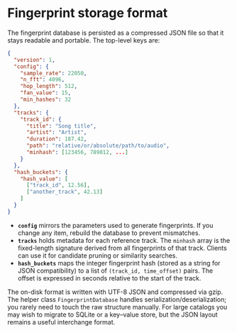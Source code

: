 # Fingerprint storage format

The fingerprint database is persisted as a compressed JSON file so that it stays readable and portable. The top-level keys are:

```json
{
  "version": 1,
  "config": {
    "sample_rate": 22050,
    "n_fft": 4096,
    "hop_length": 512,
    "fan_value": 15,
    "min_hashes": 32
  },
  "tracks": {
    "track_id": {
      "title": "Song title",
      "artist": "Artist",
      "duration": 187.42,
      "path": "relative/or/absolute/path/to/audio",
      "minhash": [123456, 789012, ...]
    }
  },
  "hash_buckets": {
    "hash_value": [
      ["track_id", 12.56],
      ["another_track", 42.13]
    ]
  }
}
```

- **`config`** mirrors the parameters used to generate fingerprints. If you change any item, rebuild the database to prevent mismatches.
- **`tracks`** holds metadata for each reference track. The `minhash` array is the fixed-length signature derived from all fingerprints of that track. Clients can use it for candidate pruning or similarity searches.
- **`hash_buckets`** maps the integer fingerprint hash (stored as a string for JSON compatibility) to a list of `(track_id, time_offset)` pairs. The offset is expressed in seconds relative to the start of the track.

The on-disk format is written with UTF-8 JSON and compressed via gzip. The helper class `FingerprintDatabase` handles serialization/deserialization; you rarely need to touch the raw structure manually. For large catalogs you may wish to migrate to SQLite or a key–value store, but the JSON layout remains a useful interchange format.
